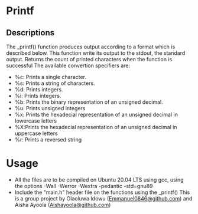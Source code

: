 # Printf
## Descriptions
The _printf() function produces output according to a format which is described below. This function write its output to the stdout, the standard output. Returns the count of printed characters when the function is successful The available convertion specifiers are:

* %c: Prints a single character.
* %s: Prints a string of characters.
* %d: Prints integers.
* %i: Prints integers.
* %b: Prints the binary representation of an unsigned decimal.
* %u: Prints unsigned integers
* %x: Prints the hexadecial representation of an unsigned decimal in lowercase letters
* %X:Prints the hexadecial representation of an unsigned decimal in uppercase letters
* %r: Prints a reversed string
# Usage
* All the files are to be compiled on Ubuntu 20.04 LTS using gcc, using the options -Wall -Werror -Wextra -pedantic -std=gnu89
* Include the "main.h" header file on the functions using the _printf() This is a group project by Olaoluwa Idowu (Emmanuel0846@github.com) and Aisha Ayoola (Aishayoola@github.com)
